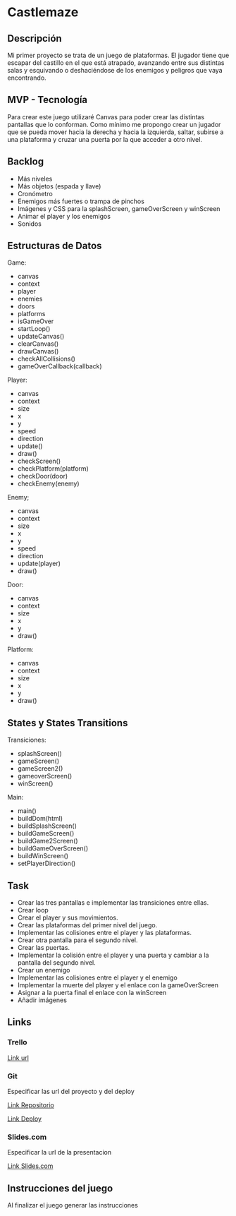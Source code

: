 # Castlemaze

## Descripción

Mi primer proyecto se trata de un juego de plataformas. El jugador tiene que escapar del castillo en el que está atrapado, avanzando entre sus distintas salas y esquivando o deshaciéndose de los enemigos y peligros que vaya encontrando. 

## MVP - Tecnología

Para crear este juego utilizaré Canvas para poder crear las distintas pantallas que lo conforman. Como mínimo me propongo crear un jugador que se pueda mover hacia la derecha y hacia la izquierda, saltar, subirse a una plataforma y cruzar una puerta por la que acceder a otro nivel.

## Backlog

- Más niveles
- Más objetos (espada y llave)
- Cronómetro
- Enemigos más fuertes o trampa de pinchos
- Imágenes y CSS para la splashScreen, gameOverScreen y winScreen
- Animar el player y los enemigos
- Sonidos


## Estructuras de Datos


Game:

- canvas
- context
- player
- enemies
- doors
- platforms
- isGameOver
- startLoop()
- updateCanvas()
- clearCanvas()
- drawCanvas()
- checkAllCollisions()
- gameOverCallback(callback)


Player:

- canvas
- context
- size
- x
- y
- speed
- direction
- update()
- draw()
- checkScreen()
- checkPlatform(platform)
- checkDoor(door)
- checkEnemy(enemy)

Enemy;

- canvas
- context
- size
- x
- y
- speed
- direction
- update(player)
- draw()

Door:

- canvas
- context
- size
- x
- y
- draw()


Platform:

- canvas
- context
- size
- x
- y
- draw()


## States y States Transitions

Transiciones:

- splashScreen()
- gameScreen()
- gameScreen2()
- gameoverScreen()
- winScreen()

Main:

- main()
- buildDom(html)
- buildSplashScreen()
- buildGameScreen()
- buildGame2Screen()
- buildGameOverScreen()
- buildWinScreen()
- setPlayerDirection()


## Task

- Crear las tres pantallas e implementar las transiciones entre ellas.
- Crear loop
- Crear el player y sus movimientos.
- Crear las plataformas del primer nivel del juego.
- Implementar las colisiones entre el player y las plataformas.
- Crear otra pantalla para el segundo nivel.
- Crear las puertas.
- Implementar la colisión entre el player y una puerta y cambiar a la pantalla del segundo nivel.
- Crear un enemigo
- Implementar las colisiones entre el player y el enemigo
- Implementar la muerte del player y el enlace con la gameOverScreen
- Asignar a la puerta final el enlace con la winScreen
- Añadir imágenes


## Links

### Trello

[Link url](https://trello.com)

### Git

Especificar las url del proyecto y del deploy

[Link Repositorio](http://github.com)

[Link Deploy](http://github.com)

### Slides.com

Especificar la url de la presentacion

[Link Slides.com](http://slides.com)

## Instrucciones del juego 

Al finalizar el juego generar las instrucciones
